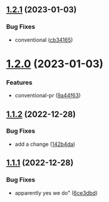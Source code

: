 ## [1.2.1](https://github.com/kieranm-lvh/another-dummy-project-for-workflows/compare/v1.2.0...v1.2.1) (2023-01-03)


### Bug Fixes

* conventional ([cb34165](https://github.com/kieranm-lvh/another-dummy-project-for-workflows/commit/cb34165f98d646cb91036004f702745fcace2d3e))

# [1.2.0](https://github.com/kieranm-lvh/another-dummy-project-for-workflows/compare/v1.1.2...v1.2.0) (2023-01-03)


### Features

* conventional-pr ([9a44f63](https://github.com/kieranm-lvh/another-dummy-project-for-workflows/commit/9a44f635d2992873f2626a3bbaae043638b5b346))

## [1.1.2](https://github.com/kieranm-lvh/another-dummy-project-for-workflows/compare/v1.1.1...v1.1.2) (2022-12-28)


### Bug Fixes

* add a change ([142b4da](https://github.com/kieranm-lvh/another-dummy-project-for-workflows/commit/142b4da0186a4806c4ebad8faf12120edceb3428))

## [1.1.1](https://github.com/kieranm-lvh/another-dummy-project-for-workflows/compare/v1.1.0...v1.1.1) (2022-12-28)


### Bug Fixes

* apparently yes we do" ([6ce3dbd](https://github.com/kieranm-lvh/another-dummy-project-for-workflows/commit/6ce3dbda7d88c438eabd4b2802434b28f6df82cc))
